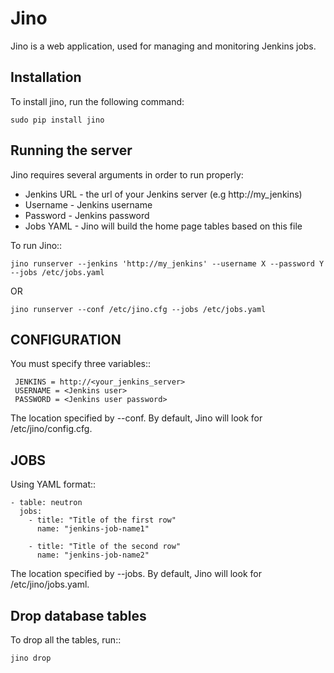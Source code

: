 Jino
====

Jino is a web application, used for managing and monitoring Jenkins jobs.

Installation
------------

To install jino, run the following command:

    sudo pip install jino

Running the server
------------------

Jino requires several arguments in order to run properly:

* Jenkins URL   - the url of your Jenkins server (e.g http://my_jenkins)
* Username      - Jenkins username
* Password      - Jenkins password
* Jobs YAML - Jino will build the home page tables based on this file

To run Jino::

    jino runserver --jenkins 'http://my_jenkins' --username X --password Y --jobs /etc/jobs.yaml

OR

    jino runserver --conf /etc/jino.cfg --jobs /etc/jobs.yaml


CONFIGURATION
-------------

You must specify three variables::

     JENKINS = http://<your_jenkins_server>
     USERNAME = <Jenkins user>
     PASSWORD = <Jenkins user password>

The location specified by --conf. By default, Jino will look for /etc/jino/config.cfg.


JOBS
----

Using YAML format::

    - table: neutron
      jobs:
		- title: "Title of the first row"
		  name: "jenkins-job-name1"

		- title: "Title of the second row"
		  name: "jenkins-job-name2"

The location specified by --jobs. By default, Jino will look for /etc/jino/jobs.yaml.


Drop database tables
--------------------

To drop all the tables, run::

    jino drop
